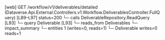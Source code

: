 [web] GET /workflow/v1/deliverables/detailed  (Dataverse.Api.External.Controllers.v1.Workflow.DeliverablesController.FullQuery)  [L89–L97] status=200
  └─ calls DeliverableRepository.ReadQuery [L93]
  └─ query Deliverable [L93]
    └─ reads_from Deliverables
  └─ impact_summary
    └─ entities 1 (writes=0, reads=1)
      └─ Deliverable writes=0 reads=1

